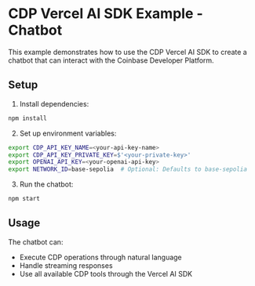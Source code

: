 # CDP Vercel AI SDK Example - Chatbot

This example demonstrates how to use the CDP Vercel AI SDK to create a chatbot that can interact with the Coinbase Developer Platform.

## Setup

1. Install dependencies:
```bash
npm install
```

2. Set up environment variables:
```bash
export CDP_API_KEY_NAME=<your-api-key-name>
export CDP_API_KEY_PRIVATE_KEY=$'<your-private-key>'
export OPENAI_API_KEY=<your-openai-api-key>
export NETWORK_ID=base-sepolia  # Optional: Defaults to base-sepolia
```

3. Run the chatbot:
```bash
npm start
```

## Usage

The chatbot can:
- Execute CDP operations through natural language
- Handle streaming responses
- Use all available CDP tools through the Vercel AI SDK 